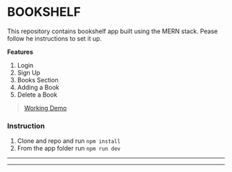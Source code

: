 # BOOKSHELF

This repository contains bookshelf app built using the MERN stack. Pease follow he instructions to set it up.

**Features**

1. Login
2. Sign Up
3. Books Section
4. Adding a Book
6. Delete a Book 

>[Working Demo](http://localhost:3000)

### Instruction

1. Clone and repo and run ``npm install``
2. From the app folder run ``npm run dev``

---

****

